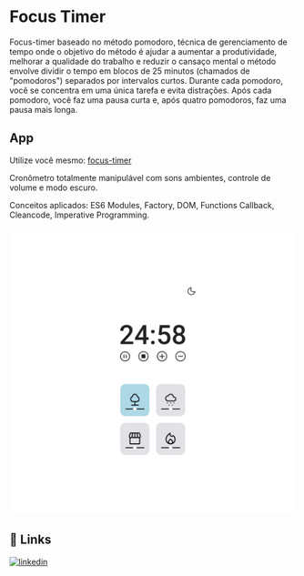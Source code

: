 # Focus Timer

Focus-timer baseado no método pomodoro, técnica de gerenciamento de tempo onde o objetivo do método é ajudar a aumentar a produtividade, melhorar a qualidade do trabalho e reduzir o cansaço mental o método envolve dividir o tempo em blocos de 25 minutos (chamados de "pomodoros") separados por intervalos curtos. Durante cada pomodoro, você se concentra em uma única tarefa e evita distrações. Após cada pomodoro, você faz uma pausa curta e, após quatro pomodoros, faz uma pausa mais longa.

## App

Utilize você mesmo: [focus-timer](https://alexjjunio.github.io/focus-timer/)

Cronômetro totalmente manipulável com sons ambientes, controle de volume e modo escuro.

Conceitos aplicados: ES6 Modules, Factory, DOM, Functions Callback, Cleancode, Imperative Programming.

![App Screenshot](https://github.com/AlexJjunio/focus-timer/blob/main/github/lightmode-and-darkmode-gif.gif)

## 🔗 Links

[![linkedin](https://img.shields.io/badge/linkedin-0A66C2?style=for-the-badge&logo=linkedin&logoColor=white)](https://www.linkedin.com/in/alex-junio-3a6b00214/)




